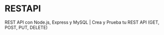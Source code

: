 # RESTAPI
REST API con Node.js, Express y MySQL | Crea y Prueba tu REST API (GET, POST, PUT, DELETE)
